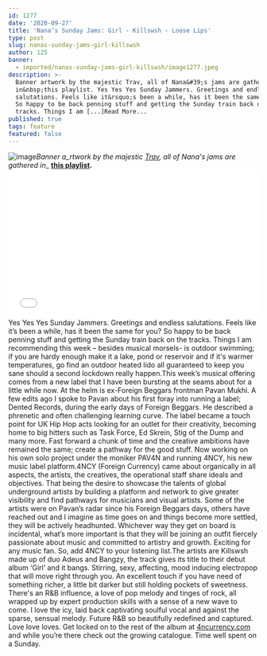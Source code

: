 ```yaml
---
id: 1277
date: '2020-09-27'
title: 'Nana’s Sunday Jams: Girl - Killswsh - Loose Lips'
type: post
slug: nanas-sunday-jams-girl-killswsh
author: 125
banner:
  - imported/nanas-sunday-jams-girl-killswsh/image1277.jpeg
description: >-
  Banner artwork by the majestic Trav, all of Nana&#39;s jams are gathered
  in&nbsp;this playlist. Yes Yes Yes Sunday Jammers. Greetings and endless
  salutations. Feels like it&rsquo;s been a while, has it been the same for you?
  So happy to be back penning stuff and getting the Sunday train back on the
  tracks. Things I am [...]Read More...
published: true
tags: feature
featured: false
---
```

![image](../imported/nanas-sunday-jams-girl-killswsh/image1277.jpeg)_Banner a_rtwork by the majestic [Trav](https://www.backdownwarchild.co.uk/), all of Nana's jams are gathered in__ [__this playlist__](https://open.spotify.com/playlist/12UoQ8ov5i6P8BIfm2lOjS?si=jarAn1CXSEuYB9vAxJidOg)__.__<iframe width='100%' height='300' scrolling='no' frameborder='no' allow='autoplay' src='//www.youtube.com/embed/tE5GKG3_K3c?wmode=opaque'></iframe>Yes Yes Yes Sunday Jammers. Greetings and endless salutations. Feels like it’s been a while, has it been the same for you? So happy to be back penning stuff and getting the Sunday train back on the tracks. Things I am recommending this week – besides musical morsels- is outdoor swimming; if you are hardy enough make it a lake, pond or reservoir and if it's warmer temperatures, go find an outdoor heated lido all guaranteed to keep you sane should a second lockdown really happen.This week’s musical offering comes from a new label that I have been bursting at the seams about for a little while now. At the helm is ex-Foreign Beggars frontman Pavan Mukhi. A few edits ago I spoke to Pavan about his first foray into running a label; Dented Records, during the early days of Foreign Beggars. He described a phrenetic and often challenging learning curve. The label became a touch point for UK Hip Hop acts looking for an outlet for their creativity, becoming home to big hitters such as Task Force, Ed Skrein, Stig of the Dump and many more. Fast forward a chunk of time and the creative ambitions have remained the same; create a pathway for the good stuff. Now working on his own solo project under the moniker PAV4N and running 4NCY, his new music label platform.4NCY (Foreign Currency) came about organically in all aspects, the artists, the creatives, the operational staff share ideals and objectives. That being the desire to showcase the talents of global underground artists by building a platform and network to give greater visibility and find pathways for musicians and visual artists. Some of the artists were on Pavan’s radar since his Foreign Beggars days, others have reached out and I imagine as time goes on and things become more settled, they will be actively headhunted. Whichever way they get on board is incidental, what’s more important is that they will be joining an outfit fiercely passionate about music and committed to artistry and growth. Exciting for any music fan. So, add 4NCY to your listening list.The artists are Killswsh made up of duo Adeus and Bangzy, the track gives its title to their debut album ‘Girl’ and it bangs. Stirring, sexy, affecting, mood inducing electropop that will move right through you. An excellent touch if you have need of something richer, a little bit darker but still holding pockets of sweetness. There's an R&B influence, a love of pop melody and tinges of rock, all wrapped up by expert production skills with a sense of a new wave to come. I love the icy, laid back captivating soulful vocal and against the sparse, sensual melody. Future R&B so beautifully redefined and captured. Love love loves. Get locked on to the rest of the album at [4ncurrency.com](http://4ncurrency.com) and while you’re there check out the growing catalogue. Time well spent on a Sunday.